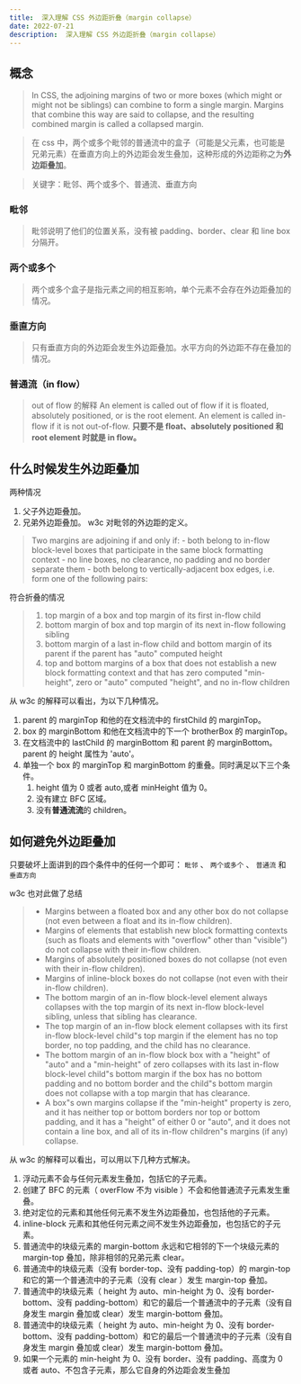 ```yaml
---
title:  深入理解 CSS 外边距折叠（margin collapse）
date: 2022-07-21
description:  深入理解 CSS 外边距折叠（margin collapse）
---
```



## 概念

> In CSS, the adjoining margins of two or more boxes (which might or might not be siblings) can combine to form a single margin. Margins that combine this way are said to collapse, and the resulting combined margin is called a collapsed margin.

> 在 css 中，两个或多个毗邻的普通流中的盒子（可能是父元素，也可能是兄弟元素）在垂直方向上的外边距会发生叠加，这种形成的外边距称之为**外边距叠加**。

> 关键字：毗邻、两个或多个、普通流、垂直方向

### 毗邻

> 毗邻说明了他们的位置关系，没有被 padding、border、clear 和 line box 分隔开。

### 两个或多个

> 两个或多个盒子是指元素之间的相互影响，单个元素不会存在外边距叠加的情况。

### 垂直方向

> 只有垂直方向的外边距会发生外边距叠加。水平方向的外边距不存在叠加的情况。

### 普通流（in flow）

> out of flow 的解释
> An element is called out of flow if it is floated, absolutely positioned, or is the root element. An element is called in-flow if it is not out-of-flow.
> **只要不是 float、absolutely positioned 和 root element 时就是 in flow。**

## 什么时候发生外边距叠加

两种情况

1.  父子外边距叠加。
2.  兄弟外边距叠加。
    w3c 对毗邻的外边距的定义。

> Two margins are adjoining if and only if: - both belong to in-flow block-level boxes that participate in the same block formatting context - no line boxes, no clearance, no padding and no border separate them - both belong to vertically-adjacent box edges, i.e. form one of the following pairs:

符合折叠的情况

> 1. top margin of a box and top margin of its first in-flow child
> 2. bottom margin of box and top margin of its next in-flow following sibling
> 3. bottom margin of a last in-flow child and bottom margin of its parent if the parent has "auto" computed height
> 4. top and bottom margins of a box that does not establish a new block formatting context and that has zero computed "min-height", zero or "auto" computed "height", and no in-flow children

从 w3c 的解释可以看出，为以下几种情况。

1. parent 的 marginTop 和他的在文档流中的 firstChild 的 marginTop。
2. box 的 marginBottom 和他在文档流中的下一个 brotherBox 的 marginTop。
3. 在文档流中的 lastChild 的 marginBottom 和 parent 的 marginBottom。parent 的 height 属性为 'auto'。
4. 单独一个 box 的 marginTop 和 marginBottom 的重叠。同时满足以下三个条件。
   1. height 值为 0 或者 auto,或者 minHeight 值为 0。
   2. 没有建立 BFC 区域。
   3. 没有**普通流流**的 children。

## 如何避免外边距叠加

只要破坏上面讲到的四个条件中的任何一个即可： `毗邻` 、 `两个或多个` 、 `普通流` 和 `垂直方向`

w3c 也对此做了总结

> - Margins between a floated box and any other box do not collapse (not even between a float and its in-flow children).
> - Margins of elements that establish new block formatting contexts (such as floats and elements with "overflow" other than "visible") do not collapse with their in-flow children.
> - Margins of absolutely positioned boxes do not collapse (not even with their in-flow children).
> - Margins of inline-block boxes do not collapse (not even with their in-flow children).
> - The bottom margin of an in-flow block-level element always collapses with the top margin of its next in-flow block-level sibling, unless that sibling has clearance.
> - The top margin of an in-flow block element collapses with its first in-flow block-level child"s top margin if the element has no top border, no top padding, and the child has no clearance.
> - The bottom margin of an in-flow block box with a "height" of "auto" and a "min-height" of zero collapses with its last in-flow block-level child"s bottom margin if the box has no bottom padding and no bottom border and the child"s bottom margin does not collapse with a top margin that has clearance.
> - A box"s own margins collapse if the "min-height" property is zero, and it has neither top or bottom borders nor top or bottom padding, and it has a "height" of either 0 or "auto", and it does not contain a line box, and all of its in-flow children"s margins (if any) collapse.

从 w3c 的解释可以看出，可以用以下几种方式解决。

1. 浮动元素不会与任何元素发生叠加，包括它的子元素。
2. 创建了 BFC 的元素（ overFlow 不为 visible ）不会和他普通流子元素发生重叠。
3. 绝对定位的元素和其他任何元素不发生外边距叠加，也包括他的子元素。
4. inline-block 元素和其他任何元素之间不发生外边距叠加，也包括它的子元素。
5. 普通流中的块级元素的 margin-bottom 永远和它相邻的下一个块级元素的 margin-top 叠加，除非相邻的兄弟元素 clear。
6. 普通流中的块级元素（没有 border-top、没有 padding-top）的 margin-top 和它的第一个普通流中的子元素（没有 clear ）发生 margin-top 叠加。
7. 普通流中的块级元素（ height 为 auto、min-height 为 0、没有 border-bottom、没有 padding-bottom）和它的最后一个普通流中的子元素（没有自身发生 margin 叠加或 clear）发生 margin-bottom 叠加。
8. 普通流中的块级元素（ height 为 auto、min-height 为 0、没有 border-bottom、没有 padding-bottom）和它的最后一个普通流中的子元素（没有自身发生 margin 叠加或 clear）发生 margin-bottom 叠加。
9. 如果一个元素的 min-height 为 0、没有 border、没有 padding、高度为 0 或者 auto、不包含子元素，那么它自身的外边距会发生叠加
